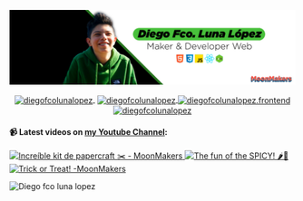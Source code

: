 ![Hi 👋, I'm Diego Fco Luna lopez, A passionate frontend developer 👨‍💻 from Hidalgo, Mexico 🇲🇽 ](./src/Banner_Github.jpeg)

<p align="center">
   <a href="https://youtube.com/moonmakers" target="blank" style='margin-right:4px'>
    <img align="center" src="https://cdn.jsdelivr.net/npm/simple-icons@3.0.1/icons/youtube.svg" alt="diegofcolunalopez" height="28px" width="28px" />
  </a>
  <a href="https://twitter.com/DiegoFr60708711" target="blank">
    <img align="center" src="https://cdn.jsdelivr.net/npm/simple-icons@3.0.1/icons/twitter.svg" alt="diegofcolunalopez" height="28px" width="28px" />
  </a>
  <a href="https://fb.com/DiegoFcoLuna" target="blank">
    <img align="center" src="https://cdn.jsdelivr.net/npm/simple-icons@3.0.1/icons/facebook.svg" alt="diegofcolunalopez.frontend" height="28px" width="28px" />
  </a>
  <a href="https://instagram.com/diegofcolunalopez" target="blank">
    <img align="center" src="https://cdn.jsdelivr.net/npm/simple-icons@3.0.1/icons/instagram.svg" alt="diegofcolunalopez" height="28px" width="28px" />
  </a>
</p>

#### 📹 Latest videos on [my Youtube Channel](https://youtube.com/moonmakers):

  <a href='https://www.youtube.com/watch?v=rrRBEO4sWTQ' target='_blank'>
    <img width='30%' src='https://img.youtube.com/vi/rrRBEO4sWTQ/mqdefault.jpg' alt='Increíble kit de papercraft ✂️ - MoonMakers' />
  </a>
  <a href='https://www.youtube.com/watch?v=jzjRtBd-WTE' target='_blank'>
    <img width='30%' src='https://img.youtube.com/vi/jzjRtBd-WTE/mqdefault.jpg' alt='The fun of the SPICY! 🌶🥵' />
  </a>
  <a href='https://www.youtube.com/watch?v=717UjxQGtlc' target='_blank'>
    <img width='30%' src='https://img.youtube.com/vi/717UjxQGtlc/mqdefault.jpg' alt='Trick or Treat! -MoonMakers' />
  </a>


![Diego fco luna lopez](https://github-readme-stats.vercel.app/api?username=Diego-Luna&show_icons=true&title_color=fff&icon_color=79ff97&text_color=9f9f9f&bg_color=151515)
